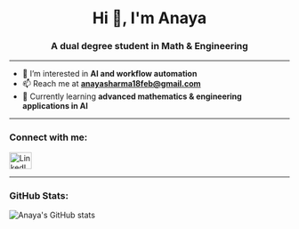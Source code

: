 <h1 align="center">Hi 👋, I'm Anaya</h1>
<h3 align="center">A dual degree student in Math & Engineering</h3>

---

- 🔭 I’m interested in **AI and workflow automation**  
- 📫 Reach me at **anayasharma18feb@gmail.com**  
- 🌱 Currently learning **advanced mathematics & engineering applications in AI**  

---

<h3 align="left">Connect with me:</h3>
<p align="left">
<a href="https://www.linkedin.com/in/anayasharma9/" target="blank">
  <img align="center" src="https://raw.githubusercontent.com/rahuldkjain/github-profile-readme-generator/master/src/images/icons/Social/linked-in-alt.svg" alt="LinkedIn" height="30" width="40" />
</a>
</p>

---

<h3 align="left">GitHub Stats:</h3>
<p align="left">
  <img src="https://github-readme-stats.vercel.app/api?username=anaya-rs&show_icons=true&theme=default" alt="Anaya's GitHub stats" />
</p>
